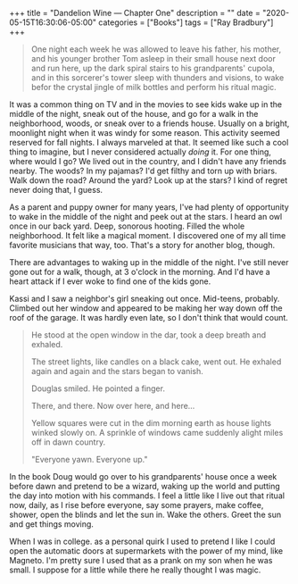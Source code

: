 +++
title = "Dandelion Wine — Chapter One"
description = ""
date = "2020-05-15T16:30:06-05:00"
categories = ["Books"]
tags = ["Ray Bradbury"]
+++
> One night each week he was allowed to leave his father, his mother, and his younger brother Tom asleep in their small house next door and run here, up the dark spiral stairs to his grandparents' cupola, and in this sorcerer's tower sleep with thunders and visions, to wake befor the crystal jingle of milk bottles and perform his ritual magic.
<!--more-->
It was a common thing on TV and in the movies to see kids wake up in the middle of the night, sneak out of the house, and go for a walk in the neighborhood, woods, or sneak over to a friends house. Usually on a bright, moonlight night when it was windy for some reason. This activity seemed reserved for fall nights. I always marveled at that. It seemed like such a cool thing to imagine, but I never considered actually *doing* it. For one thing, where would I go? We lived out in the country, and I didn't have any friends nearby. The woods? In my pajamas? I'd get filthy and torn up with briars. Walk down the road? Around the yard? Look up at the stars? I kind of regret never doing that, I guess. 

As a parent and puppy owner for many years, I've had plenty of opportunity to wake in the middle of the night and peek out at the stars. I heard an owl once in our back yard. Deep, sonorous hooting. Filled the whole neighborhood. It felt like a magical moment. I discovered one of my all time favorite musicians that way, too. That's a story for another blog, though.

There are advantages to waking up in the middle of the night. I've still never gone out for a walk, though, at 3 o'clock in the morning. And I'd have a heart attack if I ever woke to find one of the kids gone.

Kassi and I saw a neighbor's girl sneaking out once. Mid-teens, probably. Climbed out her window and appeared to be making her way down off the roof of the garage. It was hardly even late, so I don't think that would count.

> He stood at the open window in the dar, took a deep breath and exhaled.
> 
> The street lights, like candles on a black cake, went out. He exhaled again and again and the stars began to vanish.
> 
> Douglas smiled. He pointed a finger.
> 
> There, and there. Now over here, and here…
> 
> Yellow squares were cut in the dim morning earth as house lights winked slowly on. A sprinkle of windows came suddenly alight miles off in dawn country.
> 
> "Everyone yawn. Everyone up."

In the book Doug would go over to his grandparents' house once a week before dawn and pretend to be a wizard, waking up the world and putting the day into motion with his commands. I feel a little like I live out that ritual now, daily, as I rise before everyone, say some prayers, make coffee, shower, open the blinds and let the sun in. Wake the others. Greet the sun and get things moving. 

When I was in college. as a personal quirk I used to pretend I like I could open the automatic doors at supermarkets with the power of my mind, like Magneto. I'm pretty sure I used that as a prank on my son when he was small. I suppose for a little while there he really thought I was magic. 
